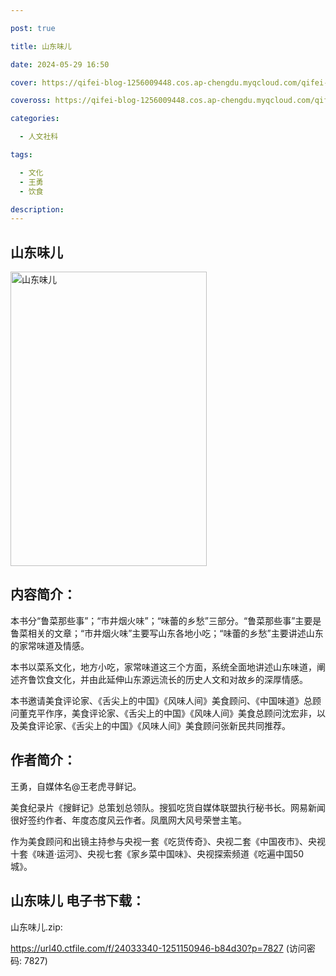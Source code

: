 ```yaml
---

post: true

title: 山东味儿

date: 2024-05-29 16:50

cover: https://qifei-blog-1256009448.cos.ap-chengdu.myqcloud.com/qifei-blog/6555778dc458853aef75a12c.jpg

coveross: https://qifei-blog-1256009448.cos.ap-chengdu.myqcloud.com/qifei-blog/6555778dc458853aef75a12c.jpg

categories:

  - 人文社科

tags:

  - 文化
  - 王勇
  - 饮食

description:
---
```


## 山东味儿
<img alt="山东味儿 " class="aligncenter loaded" data-was-processed="true" decoding="async" fetchpriority="high" height="471" src="https://qifei-blog-1256009448.cos.ap-chengdu.myqcloud.com/qifei-blog/6555778dc458853aef75a12c.jpg " style="cursor: zoom-in;" width="314"/>

## 内容简介：

本书分“鲁菜那些事”；“市井烟火味”；“味蕾的乡愁”三部分。“鲁菜那些事”主要是鲁菜相关的文章；“市井烟火味”主要写山东各地小吃；“味蕾的乡愁”主要讲述山东的家常味道及情感。

本书以菜系文化，地方小吃，家常味道这三个方面，系统全面地讲述山东味道，阐述齐鲁饮食文化，并由此延伸山东源远流长的历史人文和对故乡的深厚情感。

本书邀请美食评论家、《舌尖上的中国》《风味人间》美食顾问、《中国味道》总顾问董克平作序，美食评论家、《舌尖上的中国》《风味人间》美食总顾问沈宏非，以及美食评论家、《舌尖上的中国》《风味人间》美食顾问张新民共同推荐。

## 作者简介：

王勇，自媒体名@王老虎寻鲜记。<br/>

美食纪录片《搜鲜记》总策划总领队。搜狐吃货自媒体联盟执行秘书长。网易新闻很好签约作者、年度态度风云作者。凤凰网大风号荣誉主笔。<br/>

作为美食顾问和出镜主持参与央视一套《吃货传奇》、央视二套《中国夜市》、央视十套《味道·运河》、央视七套《家乡菜中国味》、央视探索频道《吃遍中国50城》。

## 山东味儿 电子书下载：

山东味儿.zip: 

https://url40.ctfile.com/f/24033340-1251150946-b84d30?p=7827 (访问密码: 7827)
